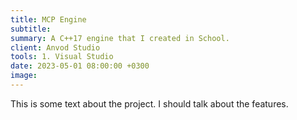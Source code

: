 ```yaml
---
title: MCP Engine
subtitle: 
summary: A C++17 engine that I created in School.
client: Anvod Studio
tools: 1. Visual Studio
date: 2023-05-01 08:00:00 +0300
image: 
---
```


This is some text about the project. I should talk about the features.